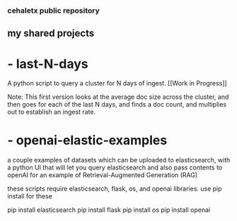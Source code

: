 ### cehaletx public repository
## my shared projects

# - last-N-days
A python script to query a cluster for N days of ingest.  [[Work in Progress]]

Note: This first version looks at the average doc size across the cluster, and then goes for each of the last N days, and finds a doc count, and multiplies out to establish an ingest rate.

# - openai-elastic-examples
a couple examples of datasets which can be uploaded to elasticsearch, with a python UI that will let you query elasticsearch and also pass contents to openAI for an example of Retrieval-Augmented Generation (RAG) 

these scripts require elasticsearch, flask, os, and openai libraries.  use pip install for these

pip install elasticsearch
pip install flask 
pip install os
pip install openai
